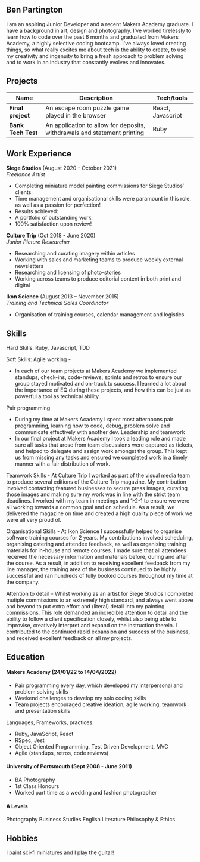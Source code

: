 ## Ben Partington

I am an aspiring Junior Developer and a recent Makers Academy graduate. I have a background in art, design and photography. I've worked tirelessly to learn how to code over the past 6 months and graduated from Makers Academy, a highly selective coding bootcamp. I've always loved creating things, so what really excites me about tech is the ability to create, to use my creativity and ingenuity to bring a fresh approach to problem solving and to work in an industry that constantly evolves and innovates.

## Projects

| Name                         | Description                           | Tech/tools        |
| ---------------------------- | ----------------------------------    | ----------------- |
| **Final project**            | An escape room puzzle game played in the browser    | React, Javascript |
| **Bank Tech Test**           | An application to allow for deposits, withdrawals and statement printing    | Ruby              |

## Work Experience

**Siege Studios** (August 2020 - October 2021)  
_Freelance Artist_

- Completing miniature model painting commissions for Siege Studios’ clients. 
- Time management and organisational skills were paramount in this role, as well as a passion for perfection!
- Results achieved: 
- A portfolio of outstanding work
- 100% satisfaction upon review!


**Culture Trip** (Oct 2018 - June 2020)  
_Junior Picture Researcher_

- Researching and curating imagery within articles 
- Working with sales and marketing teams to produce weekly external newsletters
- Researching and licensing of photo-stories 
- Working across teams to produce editorial content in both print and digital

**Ikon Science** (August 2013 – November 2015)  
_Training and Technical Sales Coordinator_

- Organisation of training courses, calendar management and logistics


## Skills

Hard Skills: Ruby, Javascript, TDD   

Soft Skills: 
Agile working - 
- In each of our team projects at Makers Academy we implemented standups, check-ins, code-reviews, sprints and retros to ensure our group stayed motivated and on-track to success. I learned a lot about the importance of EQ during these projects, and how this can be just as powerful a tool as technical ability.  
 
Pair programming
- During my time at Makers Academy I spent most afternoons pair programming, learning how to code, debug, problem solve and communicate effectively with another dev.
Leadership and teamwork
- In our final project at Makers Academy I took a leading role and made sure all tasks that arose from team discussions were captured as tickets, and helped to delegate and assign work amongst the group. This kept us from missing any tasks and ensured we completed work in a timely manner with a fair distribution of work.


Teamwork Skills - At Culture Trip I worked as part of the visual media team to produce several editions of the Culture Trip magazine. My contribution involved contacting featured businesses to secure press images, curating those images and making sure my work was in line with the strict team deadlines. I worked with my team in meetings and 1-2-1 to ensure we were all working towards a common goal and on schedule. As a result, we delivered the magazine on time and created a high quality piece of work we were all very proud of.

Organisational Skills - At Ikon Science I successfully helped to organise software training courses for 2 years. My contributions involved scheduling, organising catering and attendee feedback, as well as organising training materials for in-house and remote courses. I made sure that all attendees received the necessary information and materials before, during and after the course. As a result, in addition to receiving excellent feedback from my line manager, the training area of the business continued to be highly successful and ran hundreds of fully booked courses throughout my time at the company.

Attention to detail - Whilst working as an artist for Siege Studios I completed mutiple commissions to an extremely high standard, and always went above and beyond to put extra effort and (literal) detail into my painting commissions. This role demanded an incredible attention to detail and the ability to follow a client specification closely, whilst also being able to improvise, creatively interpret and expand on the instruction therein. I contributed to the continued rapid expansion and success of the business, and received excellent feedback on all my projects. 

## Education

#### Makers Academy (24/01/22 to 14/04/2022)
- Pair programming every day, which developed my interpersonal and problem solving skills
- Weekend challenges to develop my solo coding skills
- Team projects encouraged creative ideation, agile working, teamwork and presentation skills

Languages, Frameworks, practices:
- Ruby, JavaScript, React
- RSpec, Jest
- Object Oriented Programming, Test Driven Development, MVC
- Agile (standups, retros, code reviews)


#### University of Portsmouth (Sept 2008 - June 2011)

- BA Photography
- 1st Class Honours
- Worked part time as a wedding and fashion photographer

#### A Levels

Photography
Business Studies
English Literature
Philosophy & Ethics

## Hobbies

I paint sci-fi miniatures and I play the guitar!
